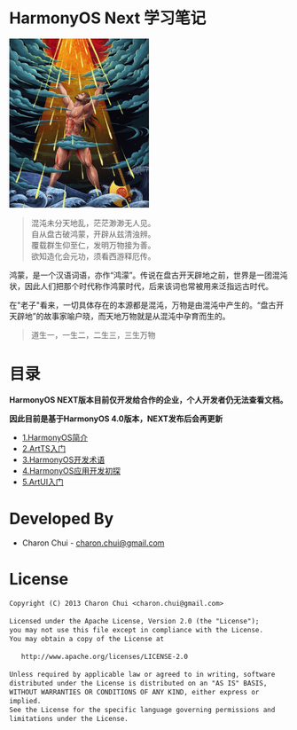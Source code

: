 HarmonyOS Next 学习笔记  
===


<img src="https://github.com/CharonChui/Pictures/blob/master/hongment.jpg" width="50%" height="50%" />


> 混沌未分天地乱，茫茫渺渺无人见。      
> 自从盘古破鸿蒙，开辟从兹清浊辨。     
> 覆载群生仰至仁，发明万物接为善。    
> 欲知造化会元功，须看西游释厄传。     


鸿蒙，是一个汉语词语，亦作“鸿濛”。传说在盘古开天辟地之前，世界是一团混沌状，因此人们把那个时代称作鸿蒙时代，后来该词也常被用来泛指远古时代。

在"老子"看来，一切具体存在的本源都是混沌，万物是由混沌中产生的。“盘古开天辟地”的故事家喻户晓，而天地万物就是从混沌中孕育而生的。

> 道生一，一生二，二生三，三生万物


目录
===  


**HarmonyOS NEXT版本目前仅开发给合作的企业，个人开发者仍无法查看文档。**

**因此目前是基于HarmonyOS 4.0版本，NEXT发布后会再更新**

- [1.HarmonyOS简介][1]
- [2.ArtTS入门][2]
- [3.HarmonyOS开发术语][3]
- [4.HarmonyOS应用开发初探][4]
- [5.ArtUI入门][1]

    

[1]: https://github.com/CharonChui/HarmonyOSNextStudyNote/blob/main/1.HarmonyOS%E7%AE%80%E4%BB%8B.md        "1.HarmonyOS简介"
[2]: https://github.com/CharonChui/HarmonyOSNextStudyNote/blob/main/2.ArtTS%E5%85%A5%E9%97%A8.md        "2.ArtTS入门"
[3]: https://github.com/CharonChui/HarmonyOSNextStudyNote/blob/main/3.HarmonyOS%E5%BC%80%E5%8F%91%E6%9C%AF%E8%AF%AD.md        "3.HarmonyOS开发术语"
[4]: https://github.com/CharonChui/HarmonyOSNextStudyNote/blob/main/4.HarmonyOS%E5%BA%94%E7%94%A8%E5%BC%80%E5%8F%91%E5%88%9D%E6%8E%A2.md        "4.HarmonyOS应用开发初探"
[5]: https://github.com/CharonChui/HarmonyOSNextStudyNote/blob/main/5.ArtUI%E5%85%A5%E9%97%A8.md        "5.ArtUI入门"




Developed By
===

 * Charon Chui - <charon.chui@gmail.com>


License
===

    Copyright (C) 2013 Charon Chui <charon.chui@gmail.com>
    
    Licensed under the Apache License, Version 2.0 (the "License");
    you may not use this file except in compliance with the License.
    You may obtain a copy of the License at
    
       http://www.apache.org/licenses/LICENSE-2.0
    
    Unless required by applicable law or agreed to in writing, software
    distributed under the License is distributed on an "AS IS" BASIS,
    WITHOUT WARRANTIES OR CONDITIONS OF ANY KIND, either express or implied.
    See the License for the specific language governing permissions and
    limitations under the License.
